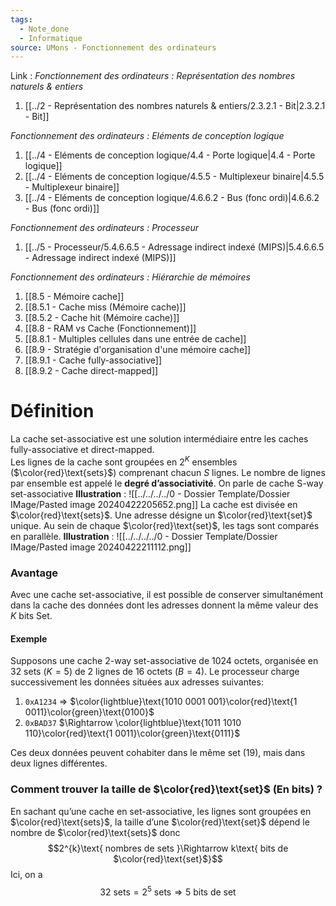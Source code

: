 ```yaml
---
tags:
  - Note_done
  - Informatique
source: UMons - Fonctionnement des ordinateurs
---
```


Link :
_Fonctionnement des ordinateurs : Représentation des nombres naturels & entiers_
1. [[../2 - Représentation des nombres naturels & entiers/2.3.2.1 - Bit|2.3.2.1 - Bit]]

_Fonctionnement des ordinateurs : Eléments de conception logique_
1. [[../4 - Eléments de conception logique/4.4 - Porte logique|4.4 - Porte logique]]
2. [[../4 - Eléments de conception logique/4.5.5 - Multiplexeur binaire|4.5.5 - Multiplexeur binaire]]
3. [[../4 - Eléments de conception logique/4.6.6.2 - Bus (fonc ordi)|4.6.6.2 - Bus (fonc ordi)]]

_Fonctionnement des ordinateurs : Processeur_
1. [[../5 - Processeur/5.4.6.6.5 - Adressage indirect indexé (MIPS)|5.4.6.6.5 - Adressage indirect indexé (MIPS)]]

_Fonctionnement des ordinateurs : Hiérarchie de mémoires_
1. [[8.5 - Mémoire cache]]
2. [[8.5.1 - Cache miss (Mémoire cache)]]
3. [[8.5.2 - Cache hit (Mémoire cache)]]
4. [[8.8 - RAM vs Cache (Fonctionnement)]]
5. [[8.8.1 - Multiples cellules dans une entrée de cache]]
6. [[8.9 - Stratégie d'organisation d'une mémoire cache]]
7. [[8.9.1 - Cache fully-associative]]
8. [[8.9.2 - Cache direct-mapped]]

# Définition
La cache set-associative est une solution intermédiaire entre les caches fully-associative et direct-mapped. 
\
Les lignes de la cache sont groupées en $2^K$ ensembles ($\color{red}\text{sets}$) comprenant chacun $S$ lignes. Le nombre de lignes par ensemble est appelé le **degré d’associativité**. On parle de cache S-way set-associative
**Illustration** : ![[../../../../0 - Dossier Template/Dossier IMage/Pasted image 20240422205652.png]]
La cache est divisée en $\color{red}\text{sets}$. Une adresse désigne un $\color{red}\text{set}$ unique. Au sein de chaque $\color{red}\text{set}$, les tags sont comparés en parallèle.
**Illustration** : ![[../../../../0 - Dossier Template/Dossier IMage/Pasted image 20240422211112.png]]


### Avantage
Avec une cache set-associative, il est possible de conserver simultanément dans la cache des données dont les adresses donnent la même valeur des $K$ bits Set.
#### Exemple
Supposons une cache 2-way set-associative de 1024 octets, organisée en 32 sets ($K=5$) de 2 lignes de 16 octets ($B=4$). Le processeur charge successivement les données situées aux adresses suivantes:
1. `0xA1234` $\Rightarrow$ $\color{lightblue}\text{1010 0001 001}\color{red}\text{1 0011}\color{green}\text{0100}$ 
2. `0xBAD37` $\Rightarrow \color{lightblue}\text{1011 1010 110}\color{red}\text{1 0011}\color{green}\text{0111}$ 

Ces deux données peuvent cohabiter dans le même set (19), mais dans deux lignes différentes. 
### Comment trouver la taille de  $\color{red}\text{set}$ (En bits) ?  
En sachant qu’une cache en set-associative, les lignes sont groupées en $\color{red}\text{sets}$, la taille d’une $\color{red}\text{set}$ dépend le nombre de $\color{red}\text{sets}$ donc $$2^{k}\text{ nombres de sets }\Rightarrow k\text{ bits de $\color{red}\text{set}$}$$ Ici, on a $$32\text{ sets}=2^5\text{ sets}\Rightarrow 5 \text{ bits de set}$$